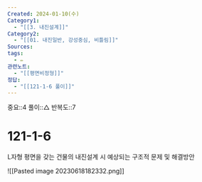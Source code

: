 ```yaml
---
Created: 2024-01-10(수)
Category1:
  - "[[3. 내진설계]]"
Category2:
  - "[[01. 내진일반, 강성중심, 비틀림]]"
Sources: 
tags:
  - ✏️
관련노트:
  - "[[평면비정형]]"
정답:
  - "[[121-1-6 풀이]]"
---
```

중요::4
풀이::△
반복도::7

# 121-1-6
L자형 평면을 갖는 건물의 내진설계 시 예상되는 구조적 문제 및 해결방안

![[Pasted image 20230618182332.png]]